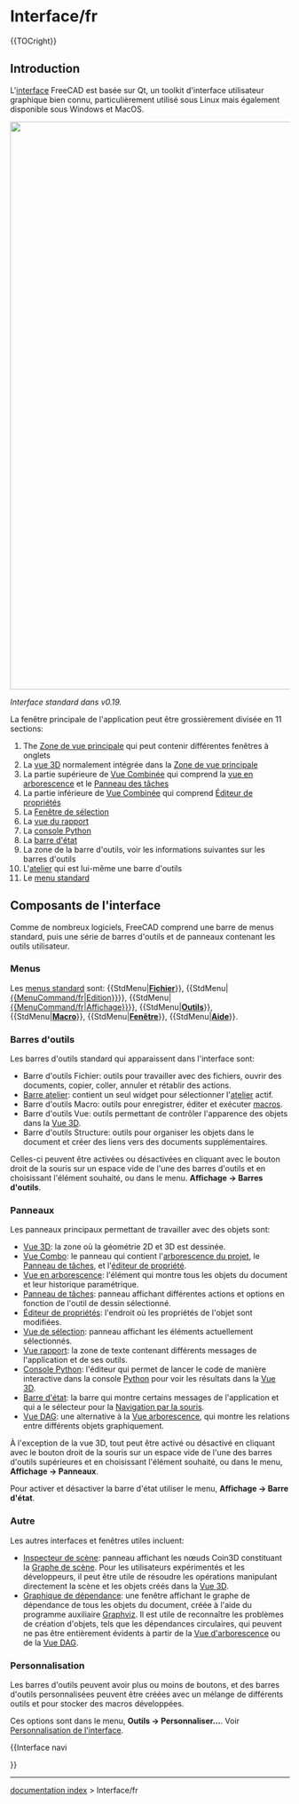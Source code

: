 # Interface/fr
{{TOCright}}

## Introduction

L'[interface](interface/fr.md) FreeCAD est basée sur Qt, un toolkit d'interface utilisateur graphique bien connu, particulièrement utilisé sous Linux mais également disponible sous Windows et MacOS.

<img alt="" src=images/FreeCAD_interface_base_divisions.svg  style="width:1024px;">



*Interface standard dans v0.19.*

La fenêtre principale de l\'application peut être grossièrement divisée en 11 sections:

1.  The [Zone de vue principale](main_view_area/fr.md) qui peut contenir différentes fenêtres à onglets
2.  La [vue 3D](3D_view/fr.md) normalement intégrée dans la [Zone de vue principale](main_view_area/fr.md)
3.  La partie supérieure de [Vue Combinée](Combo_view/fr.md) qui comprend la [vue en arborescence](tree_view/fr.md) et le [Panneau des tâches](Task_Panel/fr.md)
4.  La partie inférieure de [Vue Combinée](Combo_view/fr.md) qui comprend [Éditeur de propriétés](property_editor/fr.md)
5.  La [Fenêtre de sélection](selection_view/fr.md)
6.  La [vue du rapport](report_view/fr.md)
7.  La [console Python](Python_console/fr.md)
8.  La [barre d\'état](status_bar/fr.md)
9.  La zone de la barre d\'outils, voir les informations suivantes sur les barres d\'outils
10. L\'[atelier](Std_Workbench/fr.md) qui est lui-même une barre d\'outils
11. Le [menu standard](Standard_Menu/fr.md)

## Composants de l\'interface 

Comme de nombreux logiciels, FreeCAD comprend une barre de menus standard, puis une série de barres d'outils et de panneaux contenant les outils utilisateur.

### Menus

Les [menus standard](Standard_Menu/fr.md) sont: {{StdMenu|[**Fichier**](Std_File_Menu/fr.md)}}, {{StdMenu|[{{MenuCommand/fr|Edition}}](Std_Edit_Menu/fr.md)}}, {{StdMenu|[{{MenuCommand/fr|Affichage}}](Std_View_Menu/fr.md)}}, {{StdMenu|[**Outils**](Std_Tools_Menu/fr.md)}}, {{StdMenu|[**Macro**](Std_Macro_Menu/fr.md)}}, {{StdMenu|[**Fenêtre**](Std_Windows_Menu/fr.md)}}, {{StdMenu|[**Aide**](Std_Help_Menu/fr.md)}}.

### Barres d\'outils 

Les barres d\'outils standard qui apparaissent dans l\'interface sont:

-   Barre d'outils Fichier: outils pour travailler avec des fichiers, ouvrir des documents, copier, coller, annuler et rétablir des actions.
-   [Barre atelier](Std_Workbench/fr.md): contient un seul widget pour sélectionner l\'[atelier](workbenches/fr.md) actif.
-   Barre d'outils Macro: outils pour enregistrer, éditer et exécuter [macros](macros/fr.md).
-   Barre d'outils Vue: outils permettant de contrôler l'apparence des objets dans la [Vue 3D](3D_view/fr.md).
-   Barre d\'outils Structure: outils pour organiser les objets dans le document et créer des liens vers des documents supplémentaires.

Celles-ci peuvent être activées ou désactivées en cliquant avec le bouton droit de la souris sur un espace vide de l\'une des barres d\'outils et en choisissant l\'élément souhaité, ou dans le menu. **Affichage → Barres d'outils**.

### Panneaux

Les panneaux principaux permettant de travailler avec des objets sont:

-   [Vue 3D](3D_view/fr.md): la zone où la géométrie 2D et 3D est dessinée.
-   [Vue Combo](Combo_view/fr.md): le panneau qui contient l\'[arborescence du projet](Tree_view/fr.md), le [Panneau de tâches](Task_panel/fr.md), et l\'[éditeur de propriété](Property_editor/fr.md).
-   [Vue en arborescence](Tree_view/fr.md): l\'élément qui montre tous les objets du document et leur historique paramétrique.
-   [Panneau de tâches](Task_panel/fr.md): panneau affichant différentes actions et options en fonction de l\'outil de dessin sélectionné.
-   [Éditeur de propriétés](Property_editor/fr.md): l\'endroit où les propriétés de l\'objet sont modifiées.
-   [Vue de sélection](Selection_view/fr.md): panneau affichant les éléments actuellement sélectionnés.
-   [Vue rapport](Report_view/fr.md): la zone de texte contenant différents messages de l\'application et de ses outils.
-   [Console Python](Python_console/fr.md): l\'éditeur qui permet de lancer le code de manière interactive dans la console [Python](Python/fr.md) pour voir les résultats dans la [Vue 3D](3D_view/fr.md).
-   [Barre d\'état](Status_bar/fr.md): la barre qui montre certains messages de l\'application et qui a le sélecteur pour la [Navigation par la souris](Mouse_navigation/fr.md).
-   [Vue DAG](DAG_view/fr.md): une alternative à la [Vue arborescence](Tree_view/fr.md), qui montre les relations entre différents objets graphiquement.

À l\'exception de la vue 3D, tout peut être activé ou désactivé en cliquant avec le bouton droit de la souris sur un espace vide de l\'une des barres d\'outils supérieures et en choisissant l\'élément souhaité, ou dans le menu, **Affichage → Panneaux**.

Pour activer et désactiver la barre d\'état utiliser le menu, **Affichage → Barre d'état**.

### Autre

Les autres interfaces et fenêtres utiles incluent:

-   [Inspecteur de scène‏‎](Std_SceneInspector/fr.md): panneau affichant les nœuds Coin3D constituant la [Graphe de scène](Scenegraph/fr.md). Pour les utilisateurs expérimentés et les développeurs, il peut être utile de résoudre les opérations manipulant directement la scène et les objets créés dans la [Vue 3D](3D_view/fr.md).
-   [Graphique de dépendance](Std_DependencyGraph/fr.md): une fenêtre affichant le graphe de dépendance de tous les objets du document, créée à l\'aide du programme auxiliaire [Graphviz](https://graphviz.org/). Il est utile de reconnaître les problèmes de création d\'objets, tels que les dépendances circulaires, qui peuvent ne pas être entièrement évidents à partir de la [Vue d\'arborescence](Tree_view/fr.md) ou de la [Vue DAG](DAG_view/fr.md).

### Personnalisation

Les barres d'outils peuvent avoir plus ou moins de boutons, et des barres d'outils personnalisées peuvent être créées avec un mélange de différents outils et pour stocker des macros développées.

Ces options sont dans le menu, **Outils → Personnaliser...**. Voir [Personnalisation de l\'interface](Interface_Customization/fr.md).


{{Interface navi

}}

---
[documentation index](../README.md) > Interface/fr
